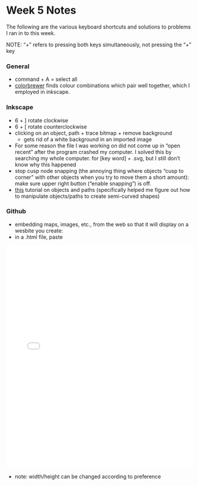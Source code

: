 # Week 5 Notes

The following are the various keyboard shortcuts and solutions to problems I ran in to this week.

NOTE: “+” refers to pressing both keys simultaneously, not pressing the “+” key

### General
- command + A = select all 
- [colorbrewer](https://colorbrewer2.org/#type=diverging&scheme=BrBG&n=9) finds colour combinations which pair well together, which I employed in inkscape. 

### Inkscape
- 6 + ] rotate clockwise
- 6 + [ rotate counterclockwise
- clicking on an object, path + trace bitmap + remove background 
    - gets rid of a white background in an imported image
- For some reason the file I was working on did not come up in “open recent” after the program crashed my computer. I solved this by searching my whole computer. for [key word] + .svg, but I still don’t know why this happened
- stop cusp node snapping (the annoying thing where objects “cusp to corner” with other objects when you try to move them a short amount): make sure upper right button (“enable snapping”) is off. 
- [this](https://www.youtube.com/watch?v=TroISAC_wHU) tutorial on objects and paths (specifically helped me figure out how to manipulate objects/paths to create semi-curved shapes) 

### Github
- embedding maps, images, etc., from the web so that it will display on a wesbite you create:
- in a .html file, paste 

<div> <iframe src="[url]" frameborder="0" width="100%" height="600"></iframe> </div>

- note: width/height can be changed according to preference
